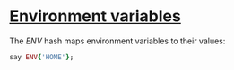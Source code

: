 [1]: https://rosettacode.org/wiki/Environment_variables

# [Environment variables][1]

The _ENV_ hash maps environment variables to their values:

```ruby
say ENV{'HOME'};
```